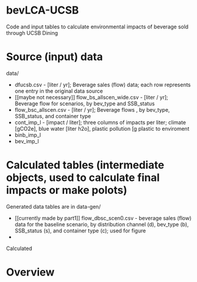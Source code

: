 # bevLCA-UCSB
Code and input tables to calculate environmental impacts of beverage sold through UCSB Dining

# Source (input) data
data/
- dfucsb.csv - [liter / yr]; Beverage sales (flow) data; each row represents one entry in the original data source
- [[maybe not necessary]] flow_bs_allscen_wide.csv - [liter / yr]; Beverage flow for scenarios, by bev_type and SSB_status
- flow_bsc_allscen.csv - [liter / yr]; Beverage flows , by bev_type, SSB_status, and container type
- cont_imp_l - [impact / liter]; three columns of impacts per liter; climate [gCO2e], blue water [liter h2o], plastic pollution [g plastic to enviroment
- binb_imp_l
- bev_imp_l


# Calculated tables (intermediate objects, used to calculate final impacts or make polots)
Generated data tables are in data-gen/
- [[currently made by part1]] flow_dbsc_scen0.csv - beverage sales (flow) data for the baseline scenario, by distribution channel (d), bev_type (b), SSB_status (s), and container type (c); used for figure
- 

Calculated 



# Overview

